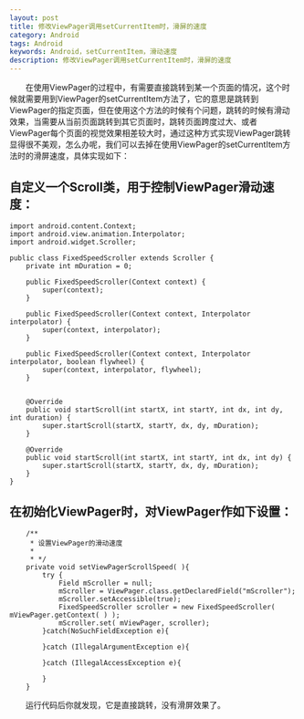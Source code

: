 ```yaml
---
layout: post
title: 修改ViewPager调用setCurrentItem时，滑屏的速度
category: Android
tags: Android
keywords: Android，setCurrentItem，滑动速度
description: 修改ViewPager调用setCurrentItem时，滑屏的速度
---
```


&emsp;&emsp;在使用ViewPager的过程中，有需要直接跳转到某一个页面的情况，这个时候就需要用到ViewPager的setCurrentItem方法了，它的意思是跳转到ViewPager的指定页面，但在使用这个方法的时候有个问题，跳转的时候有滑动效果，当需要从当前页面跳转到其它页面时，跳转页面跨度过大、或者ViewPager每个页面的视觉效果相差较大时，通过这种方式实现ViewPager跳转显得很不美观，怎么办呢，我们可以去掉在使用ViewPager的setCurrentItem方法时的滑屏速度，具体实现如下：

## 自定义一个Scroll类，用于控制ViewPager滑动速度：

	import android.content.Context;
	import android.view.animation.Interpolator;
	import android.widget.Scroller;
	
	public class FixedSpeedScroller extends Scroller {
		private int mDuration = 0;
	
	    public FixedSpeedScroller(Context context) {
	        super(context);
	    }
	
	    public FixedSpeedScroller(Context context, Interpolator interpolator) {
	        super(context, interpolator);
	    }
	
	    public FixedSpeedScroller(Context context, Interpolator interpolator, boolean flywheel) {
	        super(context, interpolator, flywheel);
	    }
	
	
	    @Override
	    public void startScroll(int startX, int startY, int dx, int dy, int duration) {
	        super.startScroll(startX, startY, dx, dy, mDuration);
	    }
	
	    @Override
	    public void startScroll(int startX, int startY, int dx, int dy) {
	        super.startScroll(startX, startY, dx, dy, mDuration);
	    }
	}

## 在初始化ViewPager时，对ViewPager作如下设置：
		/**
	     * 设置ViewPager的滑动速度
	     * 
	     * */
	    private void setViewPagerScrollSpeed( ){
	    	try {
	            Field mScroller = null;
	            mScroller = ViewPager.class.getDeclaredField("mScroller");
	            mScroller.setAccessible(true); 
	            FixedSpeedScroller scroller = new FixedSpeedScroller( mViewPager.getContext( ) );
	            mScroller.set( mViewPager, scroller);
	        }catch(NoSuchFieldException e){
	        	
	        }catch (IllegalArgumentException e){
	        	
	        }catch (IllegalAccessException e){
	        	
	        }
	    }

&emsp;&emsp;运行代码后你就发现，它是直接跳转，没有滑屏效果了。